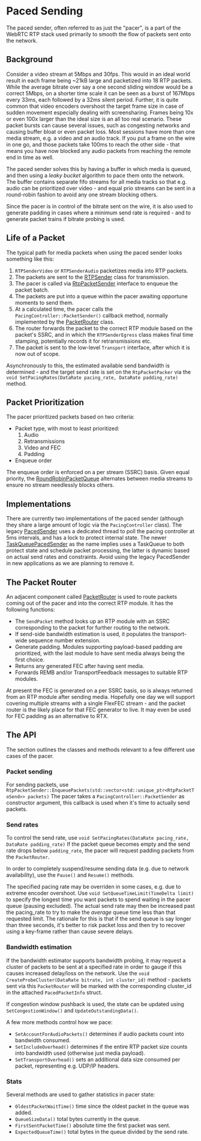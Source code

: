 
# Paced Sending

The paced sender, often referred to as just the "pacer", is a part of the WebRTC RTP stack used primarily to smooth the flow of packets sent onto the network.

## Background
Consider a video stream at 5Mbps and 30fps. This would in an ideal world result in each frame being ~21kB large and packetized into 18 RTP packets. While the average bitrate over say a one second sliding window would be a correct 5Mbps, on a shorter time scale it can be seen as a burst of 167Mbps every 33ms, each followed by a 32ms silent period.
Further, it is quite common that video encoders overshoot the target frame size in case of sudden movement especially dealing with screensharing. Frames being 10x or even 100x larger than the ideal size is an all too real scenario.
These packet bursts can cause several issues, such as congesting networks and causing buffer bloat or even packet loss.
Most sessions have more than one media stream, e.g. a video and an audio track. If you put a frame on the wire in one go, and those packets take 100ms to reach the other side - that means you have now blocked any audio packets from reaching the remote end in time as well.

The paced sender solves this by having a buffer in which media is queued, and then using a _leaky bucket_ algorithm to pace them onto the network. The buffer contains separate fifo streams for all media tracks so that e.g. audio can be prioritized over video - and equal prio streams can be sent in a round-robin fashion to avoid any one stream blocking others.

Since the pacer is in control of the bitrate sent on the wire, it is also used to generate padding in cases where a minimum send rate is required - and to generate packet trains if bitrate probing is used.

## Life of a Packet

The typical path for media packets when using the paced sender looks something like this:

1. `RTPSenderVideo` or `RTPSenderAudio` packetizes media into RTP packets.
2. The packets are sent to the [RTPSender] class for transmission.
3. The pacer is called via [RtpPacketSender] interface to enqueue the packet batch.
4. The packets are put into a queue within the pacer awaiting opportune moments to send them.
5. At a calculated time, the pacer calls the `PacingController::PacketSender()` callback method, normally implemented by the [PacketRouter] class.
6. The router forwards the packet to the correct RTP module based on the packet's SSRC, and in which the `RTPSenderEgress` class makes final time stamping, potentially records it for retransmissions etc.
7. The packet is sent to the low-level `Transport` interface, after which it is now out of scope.

Asynchronously to this, the estimated available send bandwidth is determined - and the target send rate is set on the `RtpPacketPacker` via the `void SetPacingRates(DataRate pacing_rate, DataRate padding_rate)` method.

## Packet Prioritization

The pacer prioritized packets based on two criteria:

* Packet type, with most to least prioritized:
    1. Audio
    2. Retransmissions
    3. Video and FEC
    4. Padding
* Enqueue order

The enqueue order is enforced on a per stream (SSRC) basis. Given equal priority, the [RoundRobinPacketQueue] alternates between media streams to ensure no stream needlessly blocks others.

## Implementations

There are currently two implementations of the paced sender (although they share a large amount of logic via the `PacingController` class). The legacy [PacedSender] uses a dedicated thread to poll the pacing controller at 5ms intervals, and has a lock to protect internal state. The newer [TaskQueuePacedSender] as the name implies uses a TaskQueue to both protect state and schedule packet processing, the latter is dynamic based on actual send rates and constraints.
Avoid using the legacy PacedSender in new applications as we are planning to remove it.

## The Packet Router

An adjacent component called [PacketRouter] is used to route packets coming out of the pacer and into the correct RTP module. It has the following functions:

* The `SendPacket` method looks up an RTP module with an SSRC corresponding to the packet for further routing to the network.
* If send-side bandwidth estimation is used, it populates the transport-wide sequence number extension.
* Generate padding. Modules supporting payload-based padding are prioritized, with the last module to have sent media always being the first choice.
* Returns any generated FEC after having sent media.
* Forwards REMB and/or TransportFeedback messages to suitable RTP modules.

At present the FEC is generated on a per SSRC basis, so is always returned from an RTP module after sending media. Hopefully one day we will support covering multiple streams with a single FlexFEC stream - and the packet router is the likely place for that FEC generator to live. It may even be used for FEC padding as an alternative to RTX.


## The API

The section outlines the classes and methods relevant to a few different use cases of the pacer.

### Packet sending

For sending packets, use `RtpPacketSender::EnqueuePackets(std::vector<std::unique_ptr<RtpPacketToSend>> packets)`
The pacer takes a `PacingController::PacketSender` as constructor argument, this callback is used when it's time to actually send packets.

### Send rates

To control the send rate, use `void SetPacingRates(DataRate pacing_rate, DataRate padding_rate)`
If the packet queue becomes empty and the send rate drops below `padding_rate`, the pacer will request padding packets from the `PacketRouter`.

In order to completely suspend/resume sending data (e.g. due to network availability), use the `Pause()` and `Resume()` methods.

The specified pacing rate may be overriden in some cases, e.g. due to extreme encoder overshoot. Use `void SetQueueTimeLimit(TimeDelta limit)` to specify the longest time you want packets to spend waiting in the pacer queue (pausing excluded). The actual send rate may then be increased past the pacing_rate to try to make the _average_ queue time less than that requested limit. The rationale for this is that if the send queue is say longer than three seconds, it's better to risk packet loss and then try to recover using a key-frame rather than cause severe delays.

### Bandwidth estimation

If the bandwidth estimator supports bandwidth probing, it may request a cluster of packets to be sent at a specified rate in order to gauge if this causes increased delay/loss on the network. Use the `void CreateProbeCluster(DataRate bitrate, int cluster_id)` method - packets sent via this `PacketRouter` will be marked with the corresponding cluster_id in the attached `PacedPacketInfo` struct.

If congestion window pushback is used, the state can be updated using `SetCongestionWindow()` and `UpdateOutstandingData()`.

A few more methods control how we pace:
* `SetAccountForAudioPackets()` determines if audio packets count into bandwidth consumed.
* `SetIncludeOverhead()` determines if the entire RTP packet size counts into bandwidth used (otherwise just media payload).
* `SetTransportOverhead()` sets an additional data size consumed per packet, representing e.g. UDP/IP headers.


### Stats

Several methods are used to gather statistics in pacer state:
 * `OldestPacketWaitTime()` time since the oldest packet in the queue was added.
 * `QueueSizeData()` total bytes currently in the queue.
 * `FirstSentPacketTime()` absolute time the first packet was sent.
 * `ExpectedQueueTime()` total bytes in the queue divided by the send rate.


<?% config.freshness.reviewed = '2021-04-12' %?>
<?% config.freshness.owner = 'sprang' %?>

[RTPSender]: ../../rtp_rtcp/source/rtp_sender.h
[RtpPacketSender]: ../../rtp_rtcp/include/rtp_packet_sender.h
[RtpPacketPacer]: ../rtp_packet_pacer.h
[PacketRouter]: ../packet_router.h
[PacedSender]: ../paced_sender.h
[TaskQueuePacedSender]: ../task_queue_paced_sender.h
[RoundRobinPacketQueue]: ../round_robin_packet_queue.h
